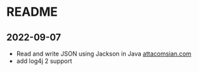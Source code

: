 # README



## 2022-09-07

* Read and write JSON using Jackson in Java [attacomsian.com](https://attacomsian.com/blog/jackson-read-write-json)
* add log4j 2 support